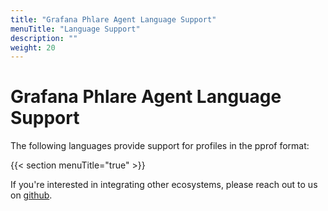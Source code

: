 ```yaml
---
title: "Grafana Phlare Agent Language Support"
menuTitle: "Language Support"
description: ""
weight: 20
---
```


# Grafana Phlare Agent Language Support

The following languages provide support for profiles in the pprof format:

{{< section menuTitle="true" >}}

If you're interested in integrating other ecosystems, please reach out to us on [github](https://github.com/grafana/phlare/discussions/293).


